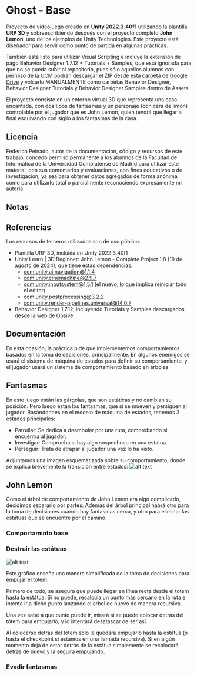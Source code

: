 # Ghost - Base
Proyecto de videojuego creado en **Unity 2022.3.40f1** utilizando la plantilla **URP 3D** y sobreescribiendo después con el proyecto completo **John Lemon**, uno de los ejemplos de Unity Technologies. Este proyecto está diseñador para servir como punto de partida en algunas prácticas.

También está listo para utilizar Visual Scripting e incluye la extensión de pago Behavior Designer 1.7.12 + Tutorials + Samples, que está ignorada para que no se pueda subir al repositorio, pues sólo aquellos alumnos con permiso de la UCM podrán descargar el ZIP desde [esta carpeta de Google Drive](https://drive.google.com/drive/folders/1K7ILY8UWtANnjcNmSEQYRh8Io0m23DLw) y volcarlo MANUALMENTE como carpetas Behavior Designer, Behavior Designer Tutorials y Behavior Designer Samples dentro de Assets.

El proyecto consiste en un entorno virtual 3D que representa una casa encantada, con dos tipos de fantasmas y un personaje (con cara de limón) controlable por el jugador que es John Lemon, quien tendrá que llegar al final esquivando con sigilo a los fantasmas de la casa.

## Licencia
Federico Peinado, autor de la documentación, código y recursos de este trabajo, concedo permiso permanente a los alumnos de la Facultad de Informática de la Universidad Complutense de Madrid para utilizar este material, con sus comentarios y evaluaciones, con fines educativos o de investigación; ya sea para obtener datos agregados de forma anónima como para utilizarlo total o parcialmente reconociendo expresamente mi autoría.

## Notas


## Referencias
Los recursos de terceros utilizados son de uso público.
* Plantilla URP 3D, incluida en Unity 2022.3.40f1
* Unity Learn | 3D Beginner: John Lemon - Complete Project 1.8 (19 de agosto de 2024), que tiene estas dependencias:
  * com.unity.ai.navigation@1.1.4
  * com.unity.cinemachine@2.9.7
  * com.unity.inputsystem@1.5.1 (el nuevo, lo que implica reiniciar todo el editor)
  * com.unity.postprocessing@3.2.2
  * com.unity.render-pipelines.universal@14.0.7
* Behavior Designer 1.7.12, incluyendo Tutorials y Samples descargados desde la web de Opsive


## Documentación
En esta ocasión, la práctica pide que implementemos comportamientos basados en la toma de decisiones, principalmente.
En algunos enemigos se usará el sistema de máquina de estados para definir su comportamiento, y el jugador usará un sistema de comportamiento basado en árboles.

## Fantasmas
En este juego están las gárgolas, que son estáticas y no cambian su posición. Pero luego están los fantasmas, que sí se mueven y persiguen al jugador.
Basándonoes en el modelo de máquina de estados, tenemos 3 estados principales:

- Patrullar: Se dedica a deambular por una ruta, comprobando si encuentra al jugador.
- Investigar: Comprueba si hay algo sospechoso en una estatua.
- Perseguir: Trata de atrapar al jugador una vez lo ha visto.

Adjuntamos una imagen esquematizada sobre su comportamiento, donde se explica brevemente la transición entre estados: 
![alt text](image.png)

## John Lemon

Como el árbol de comportamiento de John Lemon era algo complicado, decidimos separarlo por partes. Además del árbol principal habrá otro para la toma de decisiones cuando hay fantasmas cerca, y otro para eliminar las estátuas que se encuentre por el camino.

### Comportaminto base


### Destruir las estátuas

![alt text](image-1.png)

Este gráfico enseña una manera simplificada de la toma de decisiones para empujar el tótem.

Primero de todo, se asegura que puede llegar en línea recta desde el totem hasta la estátua. Si no puede, recalcula un punto más cercano en la ruta e intenta ir a dicho punto lanzando el arbol de nuevo de manera recursiva. 

Una vez sabe a que punto puede ir, mirará si se puede colocar detrás del tótem para empujarlo, y lo intentará desatascar de ser así. 

Al colocarse detrás del totem solo le quedará empujarlo hasta la estátua (o hasta el checkpoint si estamos en una llamada recursiva). Si en algún momento deja de estar detrás de la estátua simplemente se recolocará detrás de nuevo y la seguirá empujando.

### Evadir fantasmas